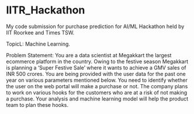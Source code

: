 # IITR_Hackathon
My code submission for purchase prediction for AI/ML Hackathon held by IIT Roorkee and Times TSW.


TopicL: Machine Learning.

Problem Statement: You are a data scientist at Megakkart the largest ecommerce platform in the country. Owing to the
festive season Megakkart is planning a ‘Super Festive Sale’ where it wants to achieve a GMV sales
of INR 500 crores. You are being provided with the user data for the past one year on various
parameters mentioned below. You need to identify whether the user on the web portal will make a
purchase or not. The company plans to work on various hooks for the customers who are at a risk of
not making a purchase. Your analysis and machine learning model will help the product team to plan
these hooks.
